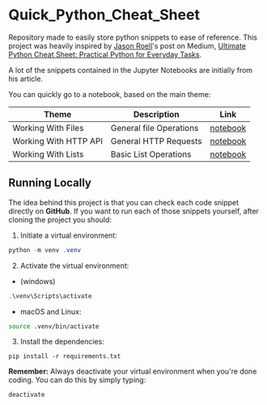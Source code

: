 # Quick_Python_Cheat_Sheet
Repository made to easily store python snippets to ease of reference.
This project was heavily inspired by [Jason Roell](https://medium.com/@roelljr)'s post on Medium, [Ultimate Python Cheat Sheet: Practical Python for Everyday Tasks](https://medium.com/@roelljr/ultimate-python-cheat-sheet-practical-python-for-everyday-tasks-c267c1394ee8).

A lot of the snippets contained in the Jupyter Notebooks are initially from his article.

You can quickly go to a notebook, based on the main theme:

| Theme      | Description | Link |
|------------|-------------|------|
| Working With Files | General file Operations | [notebook](notebooks/working_with_files/working_with_files.ipynb) |
| Working With HTTP API | General HTTP Requests | [notebook](notebooks/working_http/working_with_http_api.ipynb) |
| Working With Lists | Basic List Operations | [notebook](notebooks/working_with_lists/working_with_lists.ipynb) |


## Running Locally
The idea behind this project is that you can check each code snippet directly on **GitHub**. If you want to run each of those snippets yourself, after cloning the project you should:
1. Initiate a virtual environment:
```powershell
python -m venv .venv
```
2. Activate the virtual environment:
 - (windows)
```powershell
.\venv\Scripts\activate
```
  - macOS and Linux:
```bash
source .venv/bin/activate
```
3. Install the dependencies:
```
pip install -r requirements.txt
```
**Remember:** Always deactivate your virtual environment when you're done coding. You can do this by simply typing:
```
deactivate
```